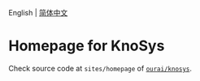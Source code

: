 English | [简体中文](./README.zh-CN.md)

# Homepage for KnoSys

Check source code at `sites/homepage` of [`ourai/knosys`](https://github.com/ourai/knosys).
